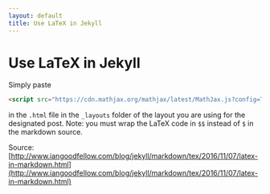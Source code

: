 ```yaml
---
layout: default
title: Use LaTeX in Jekyll
---
```


# Use LaTeX in Jekyll 

Simply paste 

```html
<script src="https://cdn.mathjax.org/mathjax/latest/MathJax.js?config=TeX-AMS-MML_HTMLorMML" type="text/javascript"></script>
```

in the `.html` file in the `_layouts` folder of the layout you are using for the designated post. Note: you must wrap the LaTeX code in `$$` instead of `$` in the markdown source. 

Source: [http://www.iangoodfellow.com/blog/jekyll/markdown/tex/2016/11/07/latex-in-markdown.html](http://www.iangoodfellow.com/blog/jekyll/markdown/tex/2016/11/07/latex-in-markdown.html)
